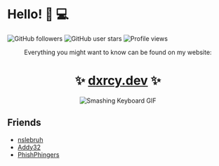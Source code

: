 # Hello! 🌊 💻

![GitHub followers](https://img.shields.io/github/followers/dxrcy?style=flat-square) ![GitHub user stars](https://img.shields.io/github/stars/dxrcy?style=flat-square) ![Profile views](https://komarev.com/ghpvc/?username=dxrcy&style=flat-square&color=blue)

<div align="center">

Everything you might want to know can be found on my website:

# ✨ [dxrcy.dev](https://dxrcy.dev) ✨

</div>

<div align="center">
    <img alt="Smashing Keyboard GIF" src="https://media0.giphy.com/media/5xtDaryREtat7r2obvi/giphy.gif" />
</div>

## Friends

- [nslebruh](https://github.com/nslebruh)
- [Addy32](https://github.com/Addy32)
- [PhishPhingers](https://github.com/phishphingers)
